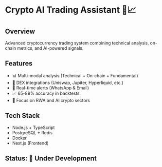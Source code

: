# Crypto AI Trading Assistant 🤖📈

## Overview
Advanced cryptocurrency trading system combining technical analysis, on-chain metrics, and AI-powered signals.

## Features
- 📊 Multi-modal analysis (Technical + On-chain + Fundamental)
- 🔗 DEX integrations (Uniswap, Jupiter, Hyperliquid, etc.)
- 📱 Real-time alerts (WhatsApp & Email)
- 📈 65-89% accuracy in backtests
- 🎯 Focus on RWA and AI crypto sectors

## Tech Stack
- Node.js + TypeScript
- PostgreSQL + Redis
- Docker
- Next.js (Frontend)

## Status: 🚧 Under Development
